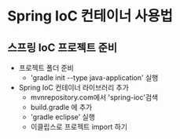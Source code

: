 # Spring IoC 컨테이너 사용법

## 스프링 IoC 프로젝트 준비
- 프로젝트 폴더 준비
   - 'gradle init --type java-application' 실행
- Spring IoC 컨테이너 라이브러리 추가
  - mvnrepository.com에서 'spring-ioc'검색
  - build.gradle 에 추가
  - 'gradle eclipse' 실행
  - 이클립스로 프로젝트 import 하기